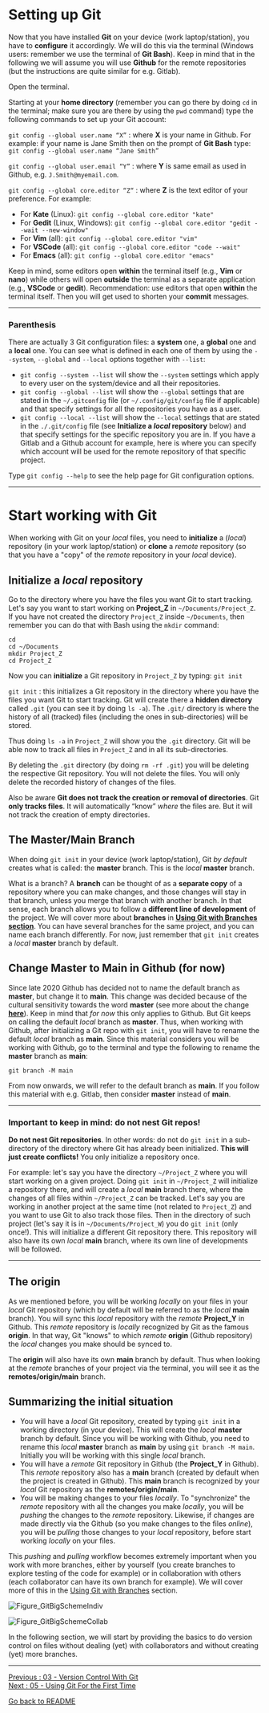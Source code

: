 # Setting up Git

Now that you have installed **Git** on your device (work laptop/station), you have to **configure** it accordingly. We will do this via the terminal (Windows users: remember we use the terminal of **Git Bash**). Keep in mind that in the following we will assume you will use **Github** for the remote repositories (but the instructions are quite similar for e.g. Gitlab).

Open the terminal. 

Starting at your **home directory** (remember you can go there by doing `cd` in the terminal; make sure you are there by using the `pwd` command) type the following commands to set up your Git account:

`git config --global user.name “X”` : where **X** is your name in Github. For example: if your name is Jane Smith then on the prompt of **Git Bash** type: `git config --global user.name “Jane Smith”`

`git config --global user.email “Y”` : where **Y** is same email as used in Github, e.g. `J.Smith@myemail.com`.

`git config --global core.editor “Z“` : where **Z** is the text editor of your preference. For example:  
- For **Kate** (Linux):  `git config --global core.editor "kate"`
- For **Gedit** (Linux, Windows):  `git config --global core.editor "gedit --wait --new-window"` 
- For **Vim** (all): `git config --global core.editor "vim"`
- For **VSCode** (all): `git config --global core.editor "code --wait"`
- For **Emacs** (all):  `git config --global core.editor "emacs"`

Keep in mind, some editors open **within** the terminal itself (e.g., **Vim** or **nano**) while others will open **outside** the terminal as a separate application (e.g., **VSCode** or **gedit**). Recommendation: use editors that open **within** the terminal itself. Then you will get used to shorten your **commit** messages.

__________________________
### Parenthesis

There are actually 3 Git configuration files: a **system** one, a **global** one and a **local** one. You can see what is defined in each one of them by using the `--system`, `--global` and `--local` options together with `--list`:

- `git config --system --list` will show the `--system` settings which apply to every user on the system/device and all their repositories.  
- `git config --global --list` will show the `--global` settings that are stated in the `~/.gitconfig` file (or `~/.config/git/config` file if applicable) and that specify settings for all the repositories you have as a user.  
- `git config --local --list` will show the `--local` settings that are stated in the `./.git/config` file (see **Initialize a *local* repository** below) and that specify settings for the specific repository you are in. If you have a Gitlab and a Github account for example, here is where you can specify which account will be used for the remote repository of that specific project.  

Type `git config --help` to see the help page for Git configuration options.
__________________________

# Start working with Git

When working with Git on your *local* files, you need to **initialize** a (*local*) repository (in your work laptop/station) or **clone** a *remote* repository (so that you have a "copy" of the *remote* repository in your *local* device).


## Initialize a *local* repository

Go to the directory where you have the files you want Git to start tracking. Let's say you want to start working on **Project_Z** in `~/Documents/Project_Z`. If you have not created the directory `Project_Z` inside `~/Documents`, then remember you can do that with Bash using the `mkdir` command:

`cd`  
`cd ~/Documents`  
`mkdir Project_Z`  
`cd Project_Z` 

Now you can **initialize** a Git repository in `Project_Z` by typing: `git init`

`git init` : this initializes a Git repository in the directory where you have the files you want Git to start tracking. Git will create there a **hidden directory** called `.git` (you can see it by doing `ls -a`). The `.git/` directory is where the history of all (tracked) files (including the ones in sub-directories) will be stored. 

Thus doing `ls -a` in `Project_Z` will show you the `.git` directory. Git will be able now to track all files in `Project_Z` and in all its sub-directories.

By deleting the `.git` directory (by doing `rm -rf .git`) you will be deleting the respective Git repository. You will not delete the files. You will only delete the recorded history of changes of the files.

Also be aware **Git does not track the creation or removal of directories**. Git **only tracks files**. It will automatically “know” *where* the files are. But it will not track the creation of empty directories.

## The Master/Main Branch

When doing `git init` in your device (work laptop/station), Git *by default* creates what is called: the **master** branch. This is the *local* **master** branch. 

What is a branch? A **branch** can be thought of as a **separate copy** of a repository where you can make changes, and those changes will stay in that branch, unless you merge that branch with another branch. In that sense, each branch allows you to follow a **different line of development** of the project. We will cover more about **branches** in [**Using Git with Branches section**](Using-Git-with-Branches). You can have several branches for the same project, and you can name each branch differently. For now, just remember that `git init` creates a *local* **master** branch by default.

## Change Master to Main in Github (for now)

Since late 2020 Github has decided not to name the default branch as **master**, but change it to **main**. This change was decided because of the cultural sensitivity towards the word **master** (see more about the change [**here**](https://www.theserverside.com/feature/Why-GitHub-renamed-its-master-branch-to-main)). Keep in mind that *for now* this only applies to Github. But Git keeps on calling the default *local* branch as **master**. Thus, when working with Github, after initializing a Git repo with `git init`, you will have to rename the default *local* branch as **main**. Since this material considers you will be working with Github, go to the terminal and type the following to rename the **master** branch as **main**: 

```
git branch -M main
```  

From now onwards, we will refer to the default branch as **main**. If you follow this material with e.g. Gitlab, then consider **master** instead of **main**.  

__________________________
### Important to keep in mind: do not nest Git repos!

**Do not nest Git repositories**. In other words: do not do `git init` in a sub-directory of the directory where Git has already been initialized. **This will just create conflicts!** You only initialize a repository once. 

For example: let's say you have the directory `~/Project_Z` where you will start working on a given project. Doing `git init` in `~/Project_Z` will initialize a repository there, and will create a *local* **main** branch there, where the changes of all files within `~/Project_Z` can be tracked. Let's say you are working in another project at the same time (not related to `Project_Z`) and you want to use Git to also track those files. Then in the directory of such project (let's say it is in `~/Documents/Project_W`) you do `git init` (only once!). This will initialize a different Git repository there. This repository will also have its own *local* **main** branch, where its own line of developments will be followed. 
__________________________

## The origin

As we mentioned before, you will be working *locally* on your files in your *local* Git repository (which by default will be referred to as the *local* **main** branch). You will sync this *local* repository with the *remote* **Project_Y** in Github. This *remote* repository is *locally* recognized by Git as the famous **origin**. In that way, Git "knows" to which *remote* **origin** (Github repository) the *local* changes you make should be synced to.

The **origin** will also have its own **main** branch by default. Thus when looking at the *remote* branches of your project via the terminal, you will see it as the **remotes/origin/main** branch.

## Summarizing the initial situation

- You will have a *local* Git repository, created by typing `git init` in a working directory (in your device). This will create the *local* **master** branch by default. Since you will be working with Github, you need to rename this *local* **master** branch as **main** by using `git branch -M main`. Initially you will be working with this single *local* branch.
- You will have a *remote* Git repository in Github (the **Project_Y** in Github). This *remote* repository also has a **main** branch (created by default when the project is created in Github). This **main** branch is recognized by your *local* Git repository as the **remotes/origin/main**.
- You will be making changes to your files *locally*. To "synchronize" the *remote* repository with all the changes you make *locally*, you will be *pushing* the changes to the *remote* repository. Likewise, if changes are made directly via the Github (so you make changes to the files *online*), you will be *pulling* those changes to your *local* repository, before start working *locally* on your files. 

This *pushing* and *pulling* workflow becomes extremely important when you work with more branches, either by yourself (you create branches to explore testing of the code for example) or in collaboration with others (each collaborator can have its own branch for example). We will cover more of this in the [Using Git with Branches](https://github.com/HeatherAn/recommended-coding-practices/blob/main/07-Using-Git-With-Branches.md) section.

![Figure_GitBigSchemeIndiv](uploads/f5dca3c17f7f3e7d216af190f4c329f2/Figure_GitBigSchemeIndiv_Github.png)

![Figure_GitBigSchemeCollab](uploads/7ceff401eece4672535ef4ea6825e128/Figure_GitBigSchemeCollab_Github.png)

In the following section, we will start by providing the basics to do version control on files without dealing (yet) with collaborators and without creating (yet) more branches. 



________________________

[Previous : 03 - Version Control With Git](https://github.com/HeatherAn/recommended-coding-practices/blob/main/03-Version-Control-With-Git.md)  
[Next     : 05 - Using Git For the First Time](https://github.com/HeatherAn/recommended-coding-practices/blob/main/05-Using-Git-For-The-First-Time.md)

[Go back to README](https://github.com/HeatherAn/recommended-coding-practices#readme)